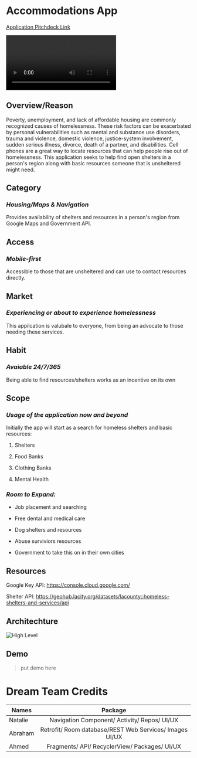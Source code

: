 # Accommodations App
[Application Pitchdeck Link](https://www.canva.com/design/DAE10qHFRqg/GiYz2sST9doFQ1Z8DedP9A/view?utm_content=DAE10qHFRqg&utm_campaign=designshare&utm_medium=link&utm_source=sharebutton)

![Demo](https://user-images.githubusercontent.com/73762759/172766197-6aabbcfe-247d-44ea-86f5-55296fd49171.mp4)


## Overview/Reason 

Poverty, unemployment, and lack of affordable housing are commonly recognized causes of homelessness. These risk factors can be exacerbated by personal vulnerabilities such as mental and substance use disorders, trauma and violence, domestic violence, justice-system involvement, sudden serious illness, divorce, death of a partner, and disabilities.
Cell phones are a great way to locate resources that can help people rise out of homelessness.  This application seeks to help find open shelters in a person's region along with basic resources someone that is unsheltered might need.



## Category
### *Housing/Maps & Navigation*
Provides availability of shelters and resources in a person's region from Google Maps and Government API.


## Access
### *Mobile-first*
Accessible to those that are unsheltered and can use to contact resources directly.


## Market
### *Experiencing or about to experience homelessness*
This appilcation is valubale to everyone, from being an advocate to those needing these services.


## Habit
### *Avaiable 24/7/365*
Being able to find resources/shelters works as an incentive on its own


## Scope
### *Usage of the application now and beyond* 
Initially the app will start as a search for homeless shelters and basic resources:

1. Shelters

3. Food Banks

4. Clothing Banks

5. Mental Health

### *Room to Expand:*
+ Job placement and searching

+ Free dental and medical care

+ Dog shelters and resources

+ Abuse surviviors resources 

+ Government to take this on in their own cities 


## Resources 
Google Key API: https://console.cloud.google.com/

Shelter API: https://geohub.lacity.org/datasets/lacounty::homeless-shelters-and-services/api


## Architechture
![High Level](https://user-images.githubusercontent.com/61915385/151883450-7c212cfa-fa34-4e4c-9948-aa63c740ee1e.PNG)


## Demo
> put demo here 


# Dream Team Credits 

| Names         |                     Package                                |
| ------------- |:----------------------------------------------------------:| 
| Natalie       | Navigation Component/ Activity/ Repos/ UI/UX               | 
| Abraham       | Retrofit/ Room database/REST Web Services/ Images UI/UX    | 
| Ahmed         | Fragments/ API/ RecyclerView/ Packages/ UI/UX              | 
